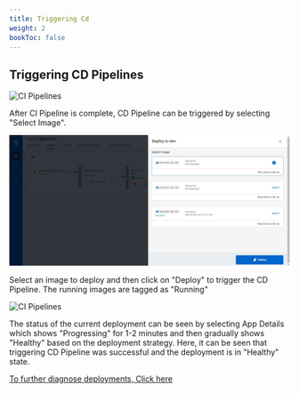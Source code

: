 ```yaml
---
title: Triggering Cd
weight: 2
bookToc: false
---
```


## Triggering CD Pipelines

![CI Pipelines](../../CI3.JPG "Triggering CI Pipelines")

After CI Pipeline is complete, CD Pipeline can be triggered by selecting "Select Image".

![CI Pipelines](./CD1.JPG "Triggering CI Pipelines")

Select an image to deploy and then click on "Deploy" to trigger the CD Pipeline.
The running images are tagged as "Running"


![CI Pipelines](../../depdebug1edit.JPG "Triggering CI Pipelines")

The status of the current deployment can be seen by selecting App Details which shows "Progressing" for 1-2 minutes and then gradually shows "Healthy" based on the deployment strategy.
Here, it can be seen that triggering CD Pipeline was successful and the deployment is in "Healthy" state.



[To further diagnose deployments, Click here](https://devtron.gitlab.io/tutorials-dev/docs/reference/debugging-deployments-and-monitoring/)

